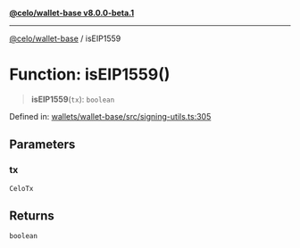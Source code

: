 [**@celo/wallet-base v8.0.0-beta.1**](../README.md)

***

[@celo/wallet-base](../README.md) / isEIP1559

# Function: isEIP1559()

> **isEIP1559**(`tx`): `boolean`

Defined in: [wallets/wallet-base/src/signing-utils.ts:305](https://github.com/celo-org/developer-tooling/blob/master/packages/sdk/wallets/wallet-base/src/signing-utils.ts#L305)

## Parameters

### tx

`CeloTx`

## Returns

`boolean`
